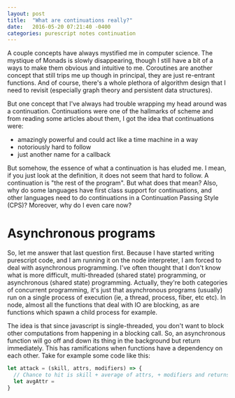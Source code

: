 ```yaml
---
layout: post
title:  "What are continuations really?"
date:   2016-05-20 07:21:40 -0400
categories: purescript notes continuation
---
```

A couple concepts have always mystified me in computer science.  The mystique of Monads is slowly disappearing, though I
still have a bit of a ways to make them obvious and intuitive to me.  Coroutines are another concept that still trips
me up though in principal, they are just re-entrant functions.  And of course, there's a whole plethora of algorithm
design that I need to revisit (especially graph theory and persistent data structures).

But one concept that I've always had trouble wrapping my head around was a continuation.  Continuations were one of the
hallmarks of scheme and from reading some articles about them, I got the idea that continuations were:

- amazingly powerful and could act like a time machine in a way
- notoriously hard to follow
- just another name for a callback

But somehow, the essence of what a continuation is has eluded me.  I mean, if you just look at the definition, it does
not seem that hard to follow.  A continuation is "the rest of the program".  But what does that mean?  Also, why do some
languages have first class support for continuations, and other languages need to do continuations in a Continuation
Passing Style (CPS)?  Moreover, why do I even care now?

# Asynchronous programs

So, let me answer that last question first.  Because I have started writing purescript code, and I am running it on the
node interpreter, I am forced to deal with asynchronous programming.  I've often thought that I don't know what is more
difficult, multi-threaded (shared state) programming, or asynchronous (shared state) programming.  Actually, they're
both categories of concurrent programming, it's just that asynchronous programs (usually) run on a single process of
execution (ie, a thread, process, fiber, etc etc).  In node, almost all the functions that deal with IO are blocking, as
are functions which spawn a child process for example.  

The idea is that since javascript is single-threaded, you don't want to block other computations from happening in a
blocking call.  So, an asynchronous function will go off and down its thing in the background but return immediately.
This has ramifications when functions have a dependency on each other.  Take for example some code like this:

```javascript
let attack = (skill, attrs, modifiers) => {
  // Chance to hit is skill + average of attrs, + modifiers and returns a target number
  let avgAttr =
}
```
